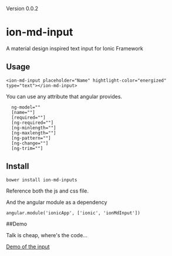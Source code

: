 Version 0.0.2

# ion-md-input
A material design inspired text input for Ionic Framework

## Usage
```
<ion-md-input placeholder="Name" hightlight-color="energized" type="text"></ion-md-input>
```
You can use any attribute that angular provides.

```
  ng-model=""
  [name=""]
  [required=""]
  [ng-required=""]
  [ng-minlength=""]
  [ng-maxlength=""]
  [ng-pattern=""]
  [ng-change=""]
  [ng-trim=""]
```

## Install
```
bower install ion-md-inputs
```

Reference both the js and css file.

And the angular module as a dependency

```
angular.module('ionicApp', ['ionic', 'ionMdInput'])
```
##Demo

Talk is cheap, where's the code...

[Demo of the input](http://codepen.io/mhartington/pen/xbgVjb?editors=010)
